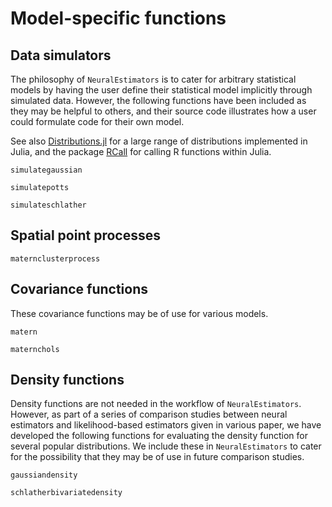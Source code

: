 # Model-specific functions


## Data simulators

The philosophy of `NeuralEstimators` is to cater for arbitrary statistical models by having the user define their statistical model implicitly through simulated data. However, the following functions have been included as they may be helpful to others, and their source code illustrates how a user could formulate code for their own model.

See also [Distributions.jl](https://juliastats.org/Distributions.jl/stable/) for a large range of distributions implemented in Julia, and the package [RCall](https://juliainterop.github.io/RCall.jl/stable/) for calling R functions within Julia. 

```@docs
simulategaussian

simulatepotts

simulateschlather
```

## Spatial point processes

```@docs
maternclusterprocess
```

## Covariance functions

These covariance functions may be of use for various models.

```@docs
matern

maternchols
```


## Density functions

Density functions are not needed in the workflow of `NeuralEstimators`. However, as part of a series of comparison studies between neural estimators and likelihood-based estimators given in various paper, we have developed the following functions for evaluating the density function for several popular distributions. We include these in `NeuralEstimators` to cater for the possibility that they may be of use in future comparison studies.

```@docs
gaussiandensity

schlatherbivariatedensity
```
